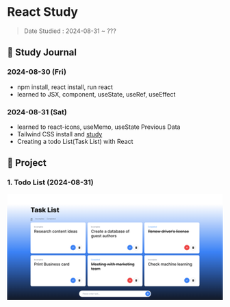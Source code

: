 # React Study

> Date Studied : 2024-08-31 ~ ???

## 📅 Study Journal

### 2024-08-30 (Fri)

- npm install, react install, run react 
- learned to JSX, component, useState, useRef, useEffect

### 2024-08-31 (Sat)

- learned to react-icons, useMemo, useState Previous Data
- Tailwind CSS install and [study](https://tailwindcss.com/docs/guides/create-react-app)
- Creating a todo List(Task List) with React

## 📕 Project

### 1. Todo List (2024-08-31)
![Project 1](./images/project_1.png)



